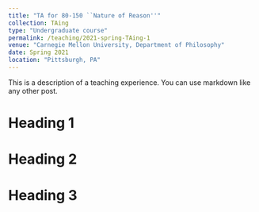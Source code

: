 ```yaml
---
title: "TA for 80-150 ``Nature of Reason''"
collection: TAing
type: "Undergraduate course"
permalink: /teaching/2021-spring-TAing-1
venue: "Carnegie Mellon University, Department of Philosophy"
date: Spring 2021
location: "Pittsburgh, PA"
---
```


This is a description of a teaching experience. You can use markdown like any other post.

Heading 1
======

Heading 2
======

Heading 3
======
